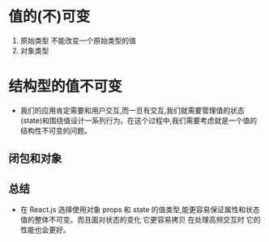 # 值的(不)可变

1. 原始类型 不能改变一个原始类型的值
2. 对象类型

# 结构型的值不可变

- 我们的应用肯定需要和用户交互,而一旦有交互,我们就需要管理值的状态(state)和围绕值设计一系列行为。在这个过程中,我们需要考虑就是一个值的结构性不可变的问题。

## 闭包和对象

## 总结

- 在 React.js 选择使用对象 props 和 state 的值类型,能更容易保证属性和状态值的整体不可变。而且面对状态的变化 它更容易拷贝 在处理高频交互时 它的性能也会更好。
